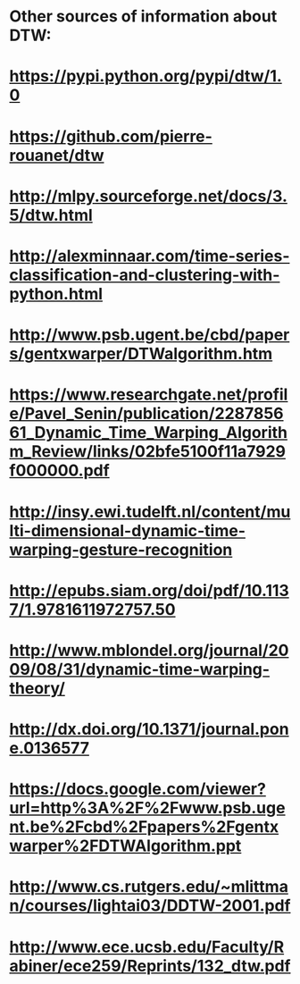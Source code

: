 # Other sources of information about DTW:

# https://pypi.python.org/pypi/dtw/1.0

# https://github.com/pierre-rouanet/dtw

# http://mlpy.sourceforge.net/docs/3.5/dtw.html

# http://alexminnaar.com/time-series-classification-and-clustering-with-python.html

# http://www.psb.ugent.be/cbd/papers/gentxwarper/DTWalgorithm.htm

# https://www.researchgate.net/profile/Pavel_Senin/publication/228785661_Dynamic_Time_Warping_Algorithm_Review/links/02bfe5100f11a7929f000000.pdf

# http://insy.ewi.tudelft.nl/content/multi-dimensional-dynamic-time-warping-gesture-recognition

# http://epubs.siam.org/doi/pdf/10.1137/1.9781611972757.50

# http://www.mblondel.org/journal/2009/08/31/dynamic-time-warping-theory/

# http://dx.doi.org/10.1371/journal.pone.0136577

# https://docs.google.com/viewer?url=http%3A%2F%2Fwww.psb.ugent.be%2Fcbd%2Fpapers%2Fgentxwarper%2FDTWAlgorithm.ppt

# http://www.cs.rutgers.edu/~mlittman/courses/lightai03/DDTW-2001.pdf

# http://www.ece.ucsb.edu/Faculty/Rabiner/ece259/Reprints/132_dtw.pdf
